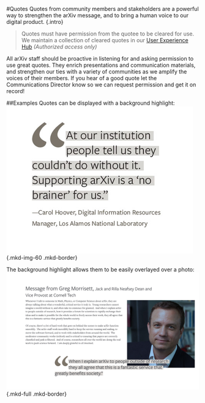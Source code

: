 #Quotes
Quotes from community members and stakeholders are a powerful way to strengthen the arXiv message, and to bring a human voice to our digital product.
{.intro}

> Quotes must have permission from the quotee to be cleared for use. We maintain a collection of cleared quotes in our [User Experience Hub](https://arxiv-org.atlassian.net/issues/?jql=project%20%3D%20%22AUXDH%22%20and%20%22UX%20Quote%5BCheckboxes%5D%22%20is%20NOT%20EMPTY%20ORDER%20BY%20created%20DESC) *(Authorized access only)*

All arXiv staff should be proactive in listening for and asking permission to use great quotes. They  enrich presentations and communication materials, and strengthen our ties with a variety of communities as we amplify the voices of their members. If you hear of a good quote let the Communications Director know so we can request permission and get it on record!

##Examples
Quotes can be displayed with a background highlight:
![example quotation](images/brand-fonts-example-3.jpg){.mkd-img-60 .mkd-border}

The background highlight allows them to be easily overlayed over a photo:
![example quotation](images/brand-quotes-example-1.jpg){.mkd-full .mkd-border}
